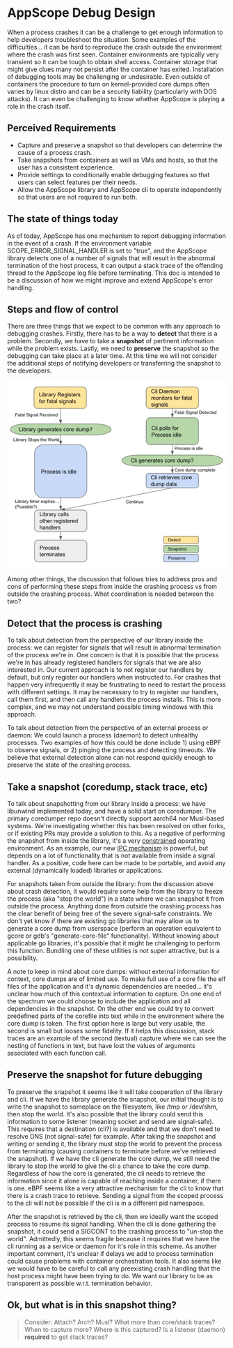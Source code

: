 # AppScope Debug Design

When a process crashes it can be a challenge to get enough information to help developers troubleshoot the situation. Some examples of the difficulties... it can be hard to reproduce the crash outside the environment where the crash was first seen. Container environments are typically very transient so it can be tough to obtain shell access. Container storage that might give clues many not persist after the container has exited. Installation of debugging tools may be challenging or undesirable. Even outside of containers the procedure to turn on kernel-provided core dumps often varies by linux distro and can be a security liability (particularly with DOS attacks). It can even be challenging to know whether AppScope is playing a role in the crash itself.

## Perceived Requirements

* Capture and preserve a snapshot so that developers can determine the cause of a process crash.
* Take snapshots from containers as well as VMs and hosts, so that the user has a consistent experience.
* Provide settings to conditionally enable debugging features so that users can select features per their needs.
* Allow the AppScope library and AppScope cli to operate independently so that users are not required to run both.

## The state of things today

As of today, AppScope has one mechanism to report debugging information in the event of a crash. If the environment variable SCOPE_ERROR_SIGNAL_HANDLER is set to "true", and the AppScope library detects one of a number of signals that will result in the abnormal termination of the host process, it can output a stack trace of the offending thread to the AppScope log file before terminating. This doc is intended to be a discussion of how we might improve and extend AppScope's error handling.

## Steps and flow of control

There are three things that we expect to be common with any approach to debugging crashes. Firstly, there has to be a way to **detect** that there is a problem. Secondly, we have to take a **snapshot** of pertinent information while the problem exists. Lastly, we need to **preserve** the snapshot so the debugging can take place at a later time. At this time we will not consider the additional steps of notifying developers or transferring the snapshot to the developers.

![Crash Flow](images/crashflow.jpeg)

Among other things, the discussion that follows tries to address pros and cons of performing these steps from inside the crashing process vs from outside the crashing process. What coordination is needed between the two?

## Detect that the process is crashing

To talk about detection from the perspective of our library inside the process: we can register for signals that will result in abnormal termination of the process we're in. One concern is that it is possible that the process we're in has already registered handlers for signals that we are also interested in. Our current approach is to not register our handlers by default, but only register our handlers when instructed to. For crashes that happen very infrequently it may be frustrating to need to restart the process with different settings. It may be necessary to try to register our handlers, call them first, and then call any handlers the process installs. This is more complex, and we may not understand possible timing windows with this approach.

To talk about detection from the perspective of an external process or daemon:
We could launch a process (daemon) to detect unhealthy processes. Two examples of how this could be done include 1) using eBPF to observe signals, or 2) pinging the process and detecting timeouts. We believe that external detection alone can not respond quickly enough to preserve the state of the crashing process.

## Take a snapshot (coredump, stack trace, etc)

To talk about snapshotting from our library inside a process: we have libunwind implemented today, and have a solid start on coredumper. The primary coredumper repo doesn't directly support aarch64 nor Musl-based systems. We're investigating whether this has been resolved on other forks, or if existing PRs may provide a solution to this. As a negative of performing the snapshot from inside the library, it's a very [constrained](https://man7.org/linux/man-pages/man7/signal-safety.7.html) operating environment. As an example, our new [IPC mechanism](https://github.com/criblio/appscope/issues/1108) is powerful, but depends on a lot of functionality that is not available from inside a signal handler. As a positive, code here can be made to be portable, and avoid any external (dynamically loaded) libraries or applications.

For snapshots taken from outside the library: from the discussion above about crash detection, it would require some help from the library to freeze the process (aka "stop the world") in a state where we can snapshot it from outside the process. Anything done from outside the crashing process has the clear benefit of being free of the severe signal-safe constraints. We don't yet know if there are existing go libraries that may allow us to generate a core dump from userspace (perform an operation equivalent to gcore or gdb's "generate-core-file" functionality). Without knowing about applicable go libraries, it's possible that it might be challenging to perform this function. Bundling one of these utilities is not super attractive, but is a possibility.

A note to keep in mind about core dumps: without external information for context, core dumps are of limited use. To make full use of a core file the elf files of the application and it's dynamic dependencies are needed... it's unclear how much of this contextual information to capture. On one end of the spectrum we could choose to include the application and all dependencies in the snapshot. On the other end we could try to convert predefined parts of the corefile into text while in the environment where the core dump is taken. The first option here is large but very usable, the second is small but looses some fidelity. If it helps this discussion, stack traces are an example of the second (textual) capture where we can see the nesting of functions in text, but have lost the values of arguments associated with each function call.

## Preserve the snapshot for future debugging

To preserve the snapshot it seems like it will take cooperation of the library and cli. If we have the library generate the snapshot, our initial thought is to write the snapshot to someplace on the filesystem, like /tmp or /dev/shm, then stop the world. It's also possible that the library could send this information to some listener (meaning socket and send are signal-safe). This requires that a destination (cli?) is available and that we don't need to resolve DNS (not signal-safe) for example. After taking the snapshot and writing or sending it, the library must stop the world to prevent the process from terminating (causing containers to terminate before we've retrieved the snapshot). If we have the cli generate the core dump, we still need the library to stop the world to give the cli a chance to take the core dump. Regardless of how the core is generated, the cli needs to retrieve the information since it alone is capable of reaching inside a container, if there is one. eBPF seems like a very attractive mechanism for the cli to know that there is a crash trace to retrieve. Sending a signal from the scoped process to the cli will not be possible if the cli is in a different pid namespace.

After the snapshot is retrieved by the cli, then we ideally want the scoped process to resume its signal handling. When the cli is done gathering the snapshot, it could send a SIGCONT to the crashing process to "un-stop the world". Admittedly, this seems fragile because it requires that we have the cli running as a service or daemon for it's role in this scheme. As another important comment, it's unclear if delays we add to process termination could cause problems with container orchestration tools. It also seems like we would have to be careful to call any preexisting crash handling that the host process might have been trying to do. We want our library to be as transparent as possible w.r.t. termination behavior.


## Ok, but what is in this snapshot thing?

> Consider:
>    Attach?
>    Arch?
>    Musl?
>    What more than core/stack traces?  When to capture more?  Where is this captured?
>    Is a listener (daemon) **required** to get stack traces?
